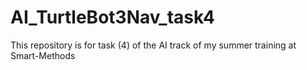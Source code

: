 # AI_TurtleBot3Nav_task4
This repository is for task (4) of the AI track of my summer training at Smart-Methods
